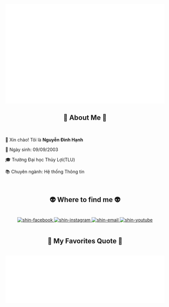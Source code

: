 <a href="#" target="_blank">
  <img src="svg/shin.svg" width="1200" alt="shinn-official" />
</a>

<h2 align="center">🚀 About Me 🚀</h2>
<br>
<div align="padding-left: 20px;">
  <p>👋 Xin chào! Tôi là <strong>Nguyễn Đình Hạnh</strong></p>
  <p>🎂 Ngày sinh: 09/09/2003</p>
  <p>🎓 Trường Đại học Thủy Lợi(TLU)</p>
  <p>📚 Chuyên ngành: Hệ thống Thông tin</p>
</div>

<br>

<h2 align="center">👽 Where to find me 👽</h2>
<br>
<!-- https://icons8.com -->
<div align="center">
  <a href="https://www.facebook.com/ndh9903" target="blank">
    <img src="https://img.icons8.com/bubbles/100/000000/facebook-new.png" alt="shin-facebook" />
  </a>
  <a href="https://www.instagram.com/baonam090911/" target="blank">
    <img src="https://img.icons8.com/bubbles/100/000000/instagram.png" alt="shin-instagram" />
  </a>
  <a href="mailto:hanhkk0909@gmail.com" target="top">
    <img src="https://img.icons8.com/bubbles/100/000000/apple-mail.png" alt="shin-email" />
  </a>
  <a href="https://youtube.com/@trungquandev" target="blank">
    <img src="https://img.icons8.com/bubbles/100/000000/youtube-squared.png" alt="shin-youtube" />
  </a>
</div>

<br>

<h2 align="center">📑 My Favorites Quote 📑</h2>
<br>
<a href="#" target="_blank">
  <img src="svg/shin-quotes.svg" width="846" height="150" />
</a>

